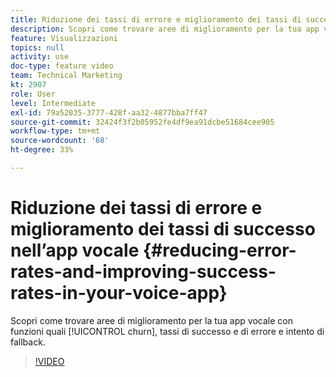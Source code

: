 ```yaml
---
title: Riduzione dei tassi di errore e miglioramento dei tassi di successo nell’app vocale
description: Scopri come trovare aree di miglioramento per la tua app vocale con funzioni quali abbandono, tassi di successo e di errore e intento di fallback.
feature: Visualizzazioni
topics: null
activity: use
doc-type: feature video
team: Technical Marketing
kt: 2907
role: User
level: Intermediate
exl-id: 79a52035-3777-428f-aa32-4877bba7ff47
source-git-commit: 32424f3f2b05952fe4df9ea91dcbe51684cee905
workflow-type: tm+mt
source-wordcount: '68'
ht-degree: 33%

---
```


# Riduzione dei tassi di errore e miglioramento dei tassi di successo nell’app vocale {#reducing-error-rates-and-improving-success-rates-in-your-voice-app}

Scopri come trovare aree di miglioramento per la tua app vocale con funzioni quali [!UICONTROL churn], tassi di successo e di errore e intento di fallback.

>[!VIDEO](https://video.tv.adobe.com/v/27222/?quality=9)
